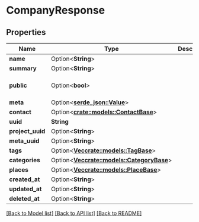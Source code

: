 # CompanyResponse

## Properties

Name | Type | Description | Notes
------------ | ------------- | ------------- | -------------
**name** | Option<**String**> |  | [optional]
**summary** | Option<**String**> |  | [optional]
**public** | Option<**bool**> |  | [optional][default to true]
**meta** | Option<[**serde_json::Value**](.md)> |  | [optional]
**contact** | Option<[**crate::models::ContactBase**](ContactBase.md)> |  | [optional]
**uuid** | **String** |  | 
**project_uuid** | Option<**String**> |  | [optional]
**meta_uuid** | Option<**String**> |  | [optional]
**tags** | Option<[**Vec<crate::models::TagBase>**](TagBase.md)> |  | [optional]
**categories** | Option<[**Vec<crate::models::CategoryBase>**](CategoryBase.md)> |  | [optional]
**places** | Option<[**Vec<crate::models::PlaceBase>**](PlaceBase.md)> |  | [optional]
**created_at** | Option<**String**> |  | [optional]
**updated_at** | Option<**String**> |  | [optional]
**deleted_at** | Option<**String**> |  | [optional]

[[Back to Model list]](../README.md#documentation-for-models) [[Back to API list]](../README.md#documentation-for-api-endpoints) [[Back to README]](../README.md)


